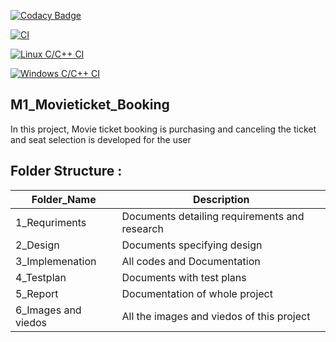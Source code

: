 
[![Codacy Badge](https://api.codacy.com/project/badge/Grade/41ff52274bcf47d391731790aeb33dac)](https://app.codacy.com/gh/hemanthkandasamy/M1_Movieticket_Booking?utm_source=github.com&utm_medium=referral&utm_content=hemanthkandasamy/M1_Movieticket_Booking&utm_campaign=Badge_Grade_Settings)


[![CI](https://github.com/hemanthkandasamy/M1_Movieticket_Booking/actions/workflows/main.yml/badge.svg)](https://github.com/hemanthkandasamy/M1_Movieticket_Booking/actions/workflows/main.yml)

[![Linux C/C++ CI](https://github.com/hemanthkandasamy/M1_Movieticket_Booking/actions/workflows/Linux_c-ccp.yml/badge.svg)](https://github.com/hemanthkandasamy/M1_Movieticket_Booking/actions/workflows/Linux_c-ccp.yml)

[![Windows C/C++ CI](https://github.com/hemanthkandasamy/M1_Movieticket_Booking/actions/workflows/windows_c-ccp.yml/badge.svg)](https://github.com/hemanthkandasamy/M1_Movieticket_Booking/actions/workflows/windows_c-ccp.yml)

## M1_Movieticket_Booking
In this project, Movie ticket booking is purchasing and canceling the ticket and seat selection is developed for the user

## Folder Structure :
| Folder_Name | Description |
| --------- | --------------- |
| 1_Requriments  | Documents detailing requirements and research |
| 2_Design | Documents specifying design |
| 3_Implemenation  | All codes and Documentation  |
| 4_Testplan | Documents with test plans |
| 5_Report | Documentation of whole project |
| 6_Images and viedos | All the images and viedos of this project |
